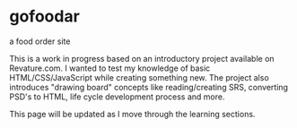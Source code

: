 # gofoodar
a food order site

This is a work in progress based on an introductory project available on Revature.com. 
I wanted to test my knowledge of basic HTML/CSS/JavaScript while creating 
something new. The project also introduces "drawing board" concepts like
reading/creating SRS, converting PSD's to HTML, life cycle development 
process and more. 

This page will be updated as I move through the learning sections.
